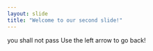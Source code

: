```yaml
---
layout: slide
title: "Welcome to our second slide!"
---
```

you shall not pass
Use the left arrow to go back!
